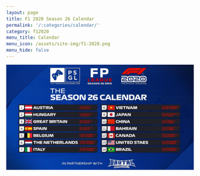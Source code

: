 ```yaml
---
layout: page
title: F1 2020 Season 26 Calendar
permalink: '/:categories/calendar/'
category: f12020
menu_title: Calendar
menu_icon: /assets/site-img/f1-2020.png
menu_hide: false
---
```


<div class="center">

![](/f12020/calendar.jpg)

</div>